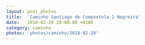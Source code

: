 ```yaml
---
layout: post_photos
title:  'Caminho Santiago de Compostela 2 Negreira'
date:   2018-02-20 20:00:00 +0100
category: caminho
photos: 'photos/caminho/2018-02-20'
---
```


